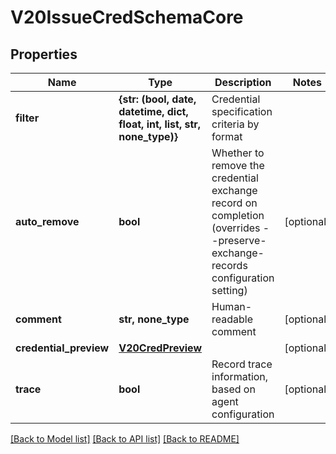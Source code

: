 # V20IssueCredSchemaCore


## Properties
Name | Type | Description | Notes
------------ | ------------- | ------------- | -------------
**filter** | **{str: (bool, date, datetime, dict, float, int, list, str, none_type)}** | Credential specification criteria by format | 
**auto_remove** | **bool** | Whether to remove the credential exchange record on completion (overrides --preserve-exchange-records configuration setting) | [optional] 
**comment** | **str, none_type** | Human-readable comment | [optional] 
**credential_preview** | [**V20CredPreview**](V20CredPreview.md) |  | [optional] 
**trace** | **bool** | Record trace information, based on agent configuration | [optional] 

[[Back to Model list]](../README.md#documentation-for-models) [[Back to API list]](../README.md#documentation-for-api-endpoints) [[Back to README]](../README.md)


